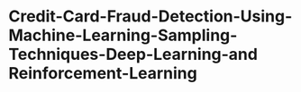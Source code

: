# Credit-Card-Fraud-Detection-Using-Machine-Learning-Sampling-Techniques-Deep-Learning-and Reinforcement-Learning
